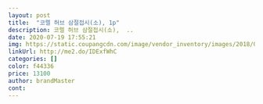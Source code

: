 ```yaml
---
layout: post 
title:  "코렐 허브 삼절접시(소), 1p" 
description: 코렐 허브 삼절접시(소),  ..
date: 2020-07-19 17:55:21 
img: https://static.coupangcdn.com/image/vendor_inventory/images/2018/07/09/17/4/c3fd7be4-8236-4b53-af89-66d6047fa6cb.jpg 
linkUrl: http://me2.do/IDExfWhC 
categories: [] 
color: f44336 
price: 13100 
author: brandMaster 
cont:  
---
```

 